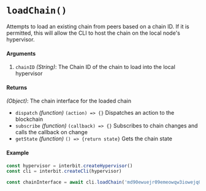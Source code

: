 # `loadChain()`

Attempts to load an existing chain from peers based on a chain ID. If it is permitted, this will allow the CLI to host the chain on the local node's hypervisor.

#### Arguments

1. `chainID` *(String)*: The Chain ID of the chain to load into the local hypervisor


#### Returns

*(Object)*: The chain interface for the loaded chain
  - `dispatch` *(function)* `(action) => {}` Dispatches an action to the blockchain
  - `subscribe` *(function)* `(callback) => {}` Subscribes to chain changes and calls the callback on change
  - `getState` *(function)* `() => {return state}` Gets the chain state


#### Example

```js
const hypervisor = interbit.createHypervisor()
const cli = interbit.createCli(hypervisor)

const chainInterface = await cli.loadChain('md90ewuejr09emeowqw3iowejq03meow9i0w9e')
```

